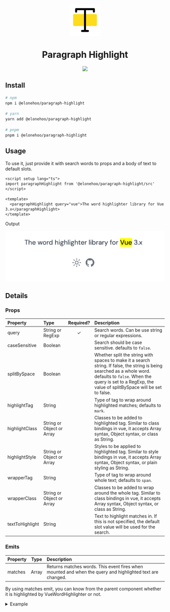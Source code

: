 <div align="center" >
<img src="../../public/logo.svg" height="100">
</div>

<h1 align="center">Paragraph Highlight</h1>

<p align="center">
<a href="https://www.npmjs.com/package/@elonehoo/paragraph-highlight"><img src="https://img.shields.io/npm/v/@elonehoo/paragraph-highlight?color=a1b858&label="></a>
</p>

## Install

```bash
# npm 
npm i @elonehoo/paragraph-highlight

# yarn
yarn add @elonehoo/paragraph-highlight

# pnpm
pnpm i @elonehoo/paragraph-highlight
```

## Usage

To use it, just provide it with search words to props and a body of text to default slots.

```vue
<script setup lang="ts">
import paragraphHighlight from '@elonehoo/paragraph-highlight/src'
</script>

<template>
  <paragraphHighlight query="vue">The word highlighter library for Vue 3.x</paragraphHighlight>
</template>
```

Output

![readme_1.png](../../public/readme_1.png)

## Details
### Props

| Property | Type | Required? | Description |
|:---|:---|:---:|:---|
| query | String or RegExp | ✓ | Search words. Can be use string or regular expressions. |
| caseSensitive | Boolean |  | Search should be case sensitive. defaults to `false`. |
| splitBySpace | Boolean |  | Whether split the string with spaces to make it a search string. If false, the string is being searched as a whole word. defaults to `false`. When the query is set to a RegExp, the value of splitBySpace will be set to false.  |
| highlightTag | String |  | Type of tag to wrap around highlighted matches; defaults to `mark`. |
| highlightClass | String or Object or Array |  | Classes to be added to highlighted tag. Similar to class bindings in vue, it accepts Array syntax, Object syntax, or class as String.|
| highlightStyle | String or Object or Array | | Styles to be applied to highlighted tag. Similar to style bindings in vue, it accepts Array syntax, Object syntax, or plain styling as String. |
| wrapperTag | String |  | Type of tag to wrap around whole text; defaults to `span`. |
| wrapperClass | String or Object or Array |  | Classes to be added to wrap around the whole tag. Similar to class bindings in vue, it accepts Array syntax, Object syntax, or class as String. |
| textToHighlight | String |  | Text to highlight matches in. If this is not specified, the default slot value will be used for the search.  |

### Emits

| Property | Type |  Description |
|:---|:---:|:---|
| matches | Array | Returns matches words. This event fires when mounted and when the query and highlighted text are changed.|

By using matches emit, you can know from the parent component whether it is highlighted by VueWordHighlighter or not.

<details>
<summary>Example</summary>

```vue
<script setup lang="ts">
import { ref } from "vue";
import paragraphHighlight from '@elonehoo/paragraph-highlight/src'

const matches = ref([]);

</script>

<template>
  <div>
    Matched word count: {{ matches.length }}
  </div>
  <paragraphHighlight query="vue" @matches="(e) => { matches = e }">
    The word highlighter library for Vue 3.x
  </paragraphHighlight>
</template>

```

</details>
